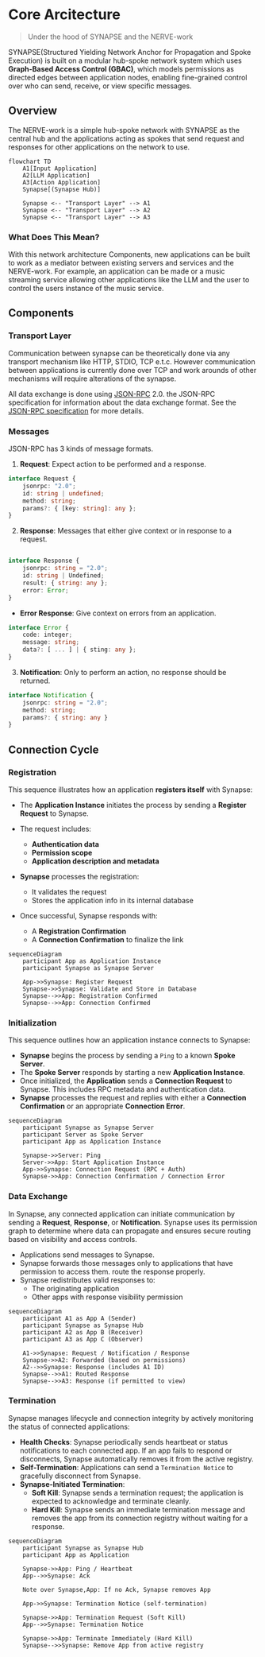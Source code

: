 # Core Arcitecture
> Under the hood of SYNAPSE and the NERVE-work

SYNAPSE(Structured Yielding Network Anchor for Propagation and Spoke Execution) is built on a modular hub-spoke network system which uses
**Graph-Based Access Control (GBAC)**, which models permissions as directed
edges between application nodes, enabling fine-grained control over who can
send, receive, or view specific messages.

## Overview

The NERVE-work is a simple hub-spoke network with SYNAPSE as the central hub
and the applications acting as spokes that send request and responses for other
applications on the network to use.

```mermaid
flowchart TD
    A1[Input Application]
    A2[LLM Application]
    A3[Action Application]
    Synapse[(Synapse Hub)]

    Synapse <-- "Transport Layer" --> A1
    Synapse <-- "Transport Layer" --> A2
    Synapse <-- "Transport Layer" --> A3
```

### What Does This Mean?

With this network architecture Components, new applications can be built to work as a 
mediator between existing servers and services and the NERVE-work.
For example, an application can be made or a music streaming service allowing
other applications like the LLM and the user to control the users instance of
the music service.

## Components

### Transport Layer

Communication between synapse can be theoretically done via any transport
mechanism like HTTP, STDIO, TCP e.t.c. However communication between
applications is currently done over TCP and work arounds of other mechanisms
will require alterations of the synapse.

All data exchange is done using [JSON-RPC](https://www.jsonrpc.org/) 2.0. the
JSON-RPC specification for information about the data exchange format.
See the [JSON-RPC specification](https://www.jsonrpc.org/specification) for 
more details.

### Messages

JSON-RPC has 3 kinds of message formats.

1. **Request**: Expect action to be performed and a response.

```typescript
interface Request {
    jsonrpc: "2.0";
    id: string | undefined;
    method: string;
    params?: { [key: string]: any };
}
```

2. **Response**: Messages that either give context or in response to a request.

```typescript

interface Response {
    jsonrpc: string = "2.0";
    id: string | Undefined;
    result: { string: any };
    error: Error;
}
```

- **Error Response**: Give context on errors from an application.

```typescript
interface Error {
    code: integer;
    message: string;
    data?: [ ... ] | { sting: any };
}
```

3. **Notification**: Only to perform an action, no response should be returned.

```typescript
interface Notification {
    jsonrpc: string = "2.0";
    method: string;
    params?: { string: any }
}
```

## Connection Cycle

### **Registration**

This sequence illustrates how an application **registers itself** with Synapse:

* The **Application Instance** initiates the process by sending a
**Register Request** to Synapse.
* The request includes:

  * **Authentication data**
  * **Permission scope**
  * **Application description and metadata**
* **Synapse** processes the registration:

  * It validates the request
  * Stores the application info in its internal database
* Once successful, Synapse responds with:

  * A **Registration Confirmation**
  * A **Connection Confirmation** to finalize the link

```mermaid
sequenceDiagram
    participant App as Application Instance
    participant Synapse as Synapse Server

    App->>Synapse: Register Request
    Synapse->>Synapse: Validate and Store in Database
    Synapse-->>App: Registration Confirmed
    Synapse-->>App: Connection Confirmed
```

### **Initialization**

This sequence outlines how an application instance connects to Synapse:

* **Synapse** begins the process by sending a `Ping` to a known **Spoke Server**.
* The **Spoke Server** responds by starting a new **Application Instance**.
* Once initialized, the **Application** sends a **Connection Request** to
Synapse. This includes RPC metadata and authentication data.
* **Synapse** processes the request and replies with either a
**Connection Confirmation** or an appropriate **Connection Error**.

```mermaid
sequenceDiagram
    participant Synapse as Synapse Server
    participant Server as Spoke Server
    participant App as Application Instance

    Synapse->>Server: Ping
    Server->>App: Start Application Instance
    App->>Synapse: Connection Request (RPC + Auth)
    Synapse->>App: Connection Confirmation / Connection Error
```

### Data Exchange

In Synapse, any connected application can initiate communication by sending a
**Request**, **Response**, or **Notification**. Synapse uses its permission
graph to determine where data can propagate and ensures secure routing based
on visibility and access controls.

- Applications send messages to Synapse.
- Synapse forwards those messages only to applications that have permission to
access them.
route the response properly.
- Synapse redistributes valid responses to:
  - The originating application
  - Other apps with response visibility permission

```mermaid
sequenceDiagram
    participant A1 as App A (Sender)
    participant Synapse as Synapse Hub
    participant A2 as App B (Receiver)
    participant A3 as App C (Observer)

    A1->>Synapse: Request / Notification / Response
    Synapse->>A2: Forwarded (based on permissions)
    A2-->>Synapse: Response (includes A1 ID)
    Synapse-->>A1: Routed Response
    Synapse-->>A3: Response (if permitted to view)
```

### Termination

Synapse manages lifecycle and connection integrity by actively monitoring the status of connected applications:

- **Health Checks**: Synapse periodically sends heartbeat or status notifications to each connected app. If an app fails to respond or disconnects, Synapse automatically removes it from the active registry.
- **Self-Termination**: Applications can send a `Termination Notice` to gracefully disconnect from Synapse.
- **Synapse-Initiated Termination**:
  - **Soft Kill**: Synapse sends a termination request; the application is expected to acknowledge and terminate cleanly.
  - **Hard Kill**: Synapse sends an immediate termination message and removes the app from its connection registry without waiting for a response.

```mermaid
sequenceDiagram
    participant Synapse as Synapse Hub
    participant App as Application

    Synapse->>App: Ping / Heartbeat
    App-->>Synapse: Ack

    Note over Synapse,App: If no Ack, Synapse removes App

    App->>Synapse: Termination Notice (self-termination)

    Synapse->>App: Termination Request (Soft Kill)
    App-->>Synapse: Termination Notice

    Synapse->>App: Terminate Immediately (Hard Kill)
    Synapse-->>Synapse: Remove App from active registry
```
